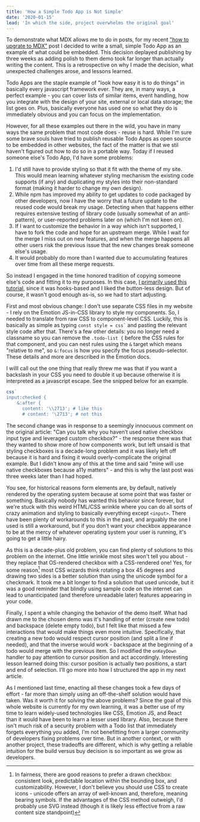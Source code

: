 ```yaml
---
title: 'How a Simple Todo App is Not Simple'
date: '2020-01-15'
lead: 'In which the side, project overwhelms the original goal'
---
```


To demonstrate what MDX allows me to do in posts, for my recent ["how to upgrate
to MDX"] post I decided to write a small, simple Todo App as an example of what
could be embedded. This decision deplayed publishing by three weeks as adding
polish to them demo took far longer than actually writing the content. This is a
retrospective on why I made the decision, what unexpected challenges arose, and
lessons learned.

["how to upgrate to mdx"]: /weblog/zack/2019/12/upgrading-gatsby-to-mdx-from-remark/

Todo Apps are the staple example of "look how easy it is to do things" in
basically every javascript framework ever. They are, in many ways, a perfect
example - you can cover lists of similar items, event handling, how you
integrate with the design of your site, external or local data storage; the list
goes on. Plus, basically everyone has used one so what they do is immediately
obvious and you can focus on the implementation.

However, for all these examples out there in the wild, you have in many ways the
same problem that most code does - reuse is hard. While I'm sure some brave
souls have tried to publish reusable Todo Apps as open source to be embedded in
other websites, the fact of the matter is that we stil haven't figured out how
to do so in a portable way. Today if I reused someone else's Todo App, I'd have
some problems:

1. I'd still have to provide styling so that it fit with the theme of my site.
   This would mean learning whatever styling mechanism the existing code
   supports (if any) and duplicating my styles into their non-standard format
   (making it harder to change my own design).
2. While npm has improved my ability to get updates to code packaged by other
   developers, now I have the worry that a future update to the reused code
   would break my usage. Detecting when that happens either requires extensive
   testing of library code (usually somewhat of an anti-pattern), or
   user-reported problems later on (which I'm not keen on).
3. If I want to customize the behavior in a way which isn't supported, I have to
   fork the code and hope for an upstream merge. While I wait for the merge I
   miss out on new features, and when the merge happens all other users risk the
   previous issue that the new changes break someone else's usage.
4. It would probably do more than I wanted due to accumulating features over
   time from all these merge requests.

So instead I engaged in the time honored tradition of copying someone else's
code and fitting it to my purposes. In this case, [I primarily used this
tutorial], since it was hooks-based and I liked the button-less design. But of
course, it wasn't good enough as-is, so we had to start adjusting.

[i primarily used this tutorial]: https://upmostly.com/tutorials/build-a-todo-app-in-react-using-hooks

First and most obvious change: I don't use separate CSS files in my website - I
rely on the Emotion JS-in-CSS library to style my components. So, I needed to
translate from raw CSS to component-level CSS. Luckily, this is basically as
simple as typing `` const style = css` `` and pasting the relevant style code
after that. There's a few other details: you no longer need a classname so you
can remove the `.todo-list {` before the CSS rules for that component, and you
can nest rules using the `&` target which means "relative to me", so `&:focus`
is how you specify the focus pseudo-selector. These details and more are
described in the Emotion docs.

I willl call out the one thing that really threw me was that if you want a
backslash in your CSS you need to double it up because otherwise it is
interpreted as a javascript escape. See the snipped below for an example.

```javascript
css`
input:checked {
    &:after {
      content: '\\2713'; # like this
      # content: '\2713'; # not this
```

The second change was in response to a seemingly innocuous comment on the
original article: "Can you talk why you haven’t used native checkbox input type
and leveraged custom checkbox?" - the response there was that they wanted to
show more of how components work, but left unsaid is that styling checkboxes is
a decade-long problem and it was likely left off because it is hard and fixing
it would overly-complicate the original example. But I didn't know any of this
at the time and said "mine will use native checkboxes because a11y matters" -
and this is why the last post was three weeks later than I had hoped.

You see, for historical reasons form elements are, by default, natively rendered
by the operating system because at some point that was faster or something.
Basically nobody has wanted this behavior since forever, but we're stuck with
this weird HTML/CSS wrinkle where you can do all sorts of crazy animation and
styling to basically everything except `<input>`. There have been plenty of
workarounds to this in the past, and arguably the one I used is still a
workaround, but if you don't want your checkbox appearance to be at the mercy of
whatever operating system your user is running, it's going to get a little
hairy.

As this is a decade-plus old problem, you can find plenty of solutions to this
problem on the internet. One little wrinkle most sites won't tell you about -
they replace that OS-rendered checkbox with a CSS-rendered one! Yes, for some
reason[^1] most CSS wizards think rotating a box 45 degrees and drawing two
sides is a better solution than using the unicode symbol for a checkmark. It
took me a bit longer to find a solution that used unicode, but it was a good
reminder that blindly using sample code on the internet can lead to
unanticipated (and therefore unreadable later) features appearing in your code.

Finally, I spent a while changing the behavior of the demo itself. What had
drawn me to the chosen demo was it's handling of enter (create new todo) and
backspace (delete empty todo), but I felt like that missed a few interactions
that would make things even more intuitive. Specifically, that creating a new
todo would respect cursor position (and split a line if needed), and that the
inverse would work - backspace at the beginning of a todo would merge with the
previous item. So I modified the `onKeyDown` handler to pay attention to cursor
position and act accordingly. Interesting lesson learned doing this: cursor
position is actually two positions, a start and end of selection. I'll go more
into how I structured the app in my next article.

As I mentioned last time, enacting all these changes took a few days of effort -
far more than simply using an off-the-shelf solution would have taken. Was it
worth it for solving the above problems? Since the goal of this whole website is
currently for my own learning, it was a better use of my time to learn
widely-used technologies like CSS, Emotion JS, and React than it would have been
to learn a lesser used library. Also, because there isn't much risk of a
security problem with a Todo list that immediately forgets everything you added,
I'm not benefitting from a larger community of developers fixing problems over
time. But in another context, or with another project, these tradeoffs are
different, which is why getting a reliable intuition for the build versus buy
decision is so important as we grow as developers.

[^1]:

    In fairness, there are good reasons to prefer a drawn checkbox: consistent
    look, predictable location within the bounding box, and customizability.
    However, I don't believe you should use CSS to create icons - unicode offers
    an array of well-known and, therefore, meaning bearing symbols. If the
    advantages of the CSS method outweigh, I'd probably use SVG instead (though it
    is likely less effective from a raw content size standpoint)

